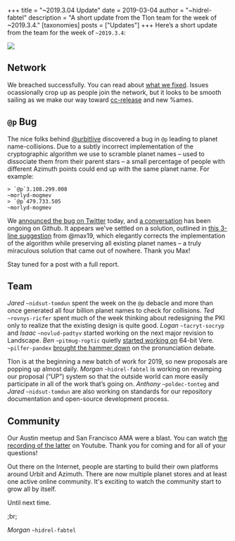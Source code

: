 +++
title = "~2019.3.04 Update"
date = 2019-03-04
author = "~hidrel-fabtel"
description = "A short update from the Tlon team for the week of ~2019.3.4."
[taxonomies]
posts = ["Updates"]
+++
Here’s a short update from the team for the week of `~2019.3.4`:

![](https://media.urbit.org/site/posts/updates/~2019.3.4-update-1.jpg)

## Network

We breached successfully. You can read about [what we fixed](https://github.com/urbit/arvo/pull/1101). Issues ocassionally crop up as people join the network, but it looks to be smooth sailing as we make our way toward [cc-release](https://github.com/urbit/urbit/tree/cc-release) and new %ames.

## `@p` Bug

The nice folks behind [@urbitlive](https://twitter.com/urbitlive) discovered a bug in `@p` leading to planet name-collisions. Due to a subtly incorrect implementation of the cryptographic algorithm we use to scramble planet names – used to dissociate them from their parent stars – a small percentage of people with different Azimuth points could end up with the same planet name. For example:

```
> `@p`3.108.299.008
~morlyd-mogmev
> `@p`479.733.505
~morlyd-mogmev
```

We [announced the bug on Twitter](https://twitter.com/urbit/status/1105850450559918082) today, and [a conversation](https://github.com/urbit/arvo/issues/1105) has been ongoing on Github. It appears we've settled on a solution, outlined in [this 3-line suggestion](https://github.com/urbit/arvo/issues/1105#issuecomment-472585937) from @max19, which elegantly corrects the implementation of the algorithm while preserving all existing planet names – a truly miraculous solution that came out of nowhere. Thank you Max!

Stay tuned for a post with a full report.

## Team

*Jared* `~nidsut-tomdun` spent the week on the `@p` debacle and more than once generated all four billion planet names to check for collisions. *Ted* `~rovnys-ricfer` spent much of the week thinking about redesigning the PKI only to realize that the existing design is quite good. *Logan* `~tacryt-socryp` and *Isaac* `~novlud-padtyv` started working on the next major revision to Landscape. *Ben* `~pitmug-roptic` quietly [started working on](https://github.com/urbit/urbit/pull/1221) 64-bit Vere. `~pilfer-pandex` [brought the hammer down](https://github.com/urbit/docs/pull/399#issuecomment-472667240) on the pronunciation debate.

Tlon is at the beginning a new batch of work for 2019, so new proposals are popping up almost daily. *Morgan* `~hidrel-fabtel` is working on revamping our proposal (“UP”) system so that the outside world can more easily participate in all of the work that’s going on. *Anthony* `~poldec-tonteg` and *Jared* `~nidsut-tomdun` are also working on standards for our repository documentation and open-source development process.

## Community

Our Austin meetup and San Francisco AMA were a blast. You can watch [the recording of the latter](https://www.youtube.com/watch?v=ndk2b69fA9A) on Youtube. Thank you for coming and for all of your questions!

Out there on the Internet, people are starting to build their own platforms around Urbit and Azimuth. There are now multiple planet stores and at least one active online community. It's exciting to watch the community start to grow all by itself.

Until next time.

;br;

*Morgan* `~hidrel-fabtel`

